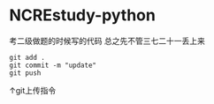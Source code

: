 # NCREstudy-python
考二级做题的时候写的代码 总之先不管三七二十一丢上来  
```  
git add .
git commit -m "update"
git push

```  
↑git上传指令
